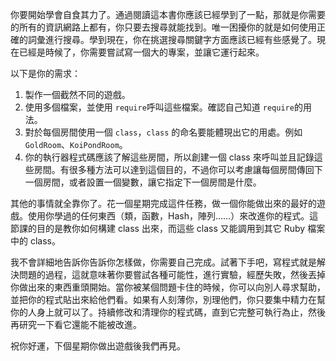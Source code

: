 你要開始學會自食其力了。通過閱讀這本書你應該已經學到了一點，那就是你需要的所有的資訊網路上都有，你只要去搜尋就能找到。唯一困擾你的就是如何使用正確的詞彙進行搜尋。學到現在，你在挑選搜尋關鍵字方面應該已經有些感覺了。現在已經是時候了，你需要嘗試寫一個大的專案，並讓它運行起來。

以下是你的需求：

1.  製作一個截然不同的遊戲。
2.  使用多個檔案，並使用 `require`呼叫這些檔案。確認自己知道 `require`的用法。
3.  對於每個房間使用一個 `class`，`class` 的命名要能體現出它的用處。例如`GoldRoom`、`KoiPondRoom`。
4.  你的執行器程式碼應該了解這些房間，所以創建一個 class 來呼叫並且記錄這些房間。有很多種方法可以達到這個目的，不過你可以考慮讓每個房間傳回下一個房間，或者設置一個變數，讓它指定下一個房間是什麼。

其他的事情就全靠你了。花一個星期完成這件任務，做一個你能做出來的最好的遊戲。使用你學過的任何東西（類，函數，Hash，陣列……）來改進你的程式。這節課的目的是教你如何構建 class 出來，而這些 class 又能調用到其它 Ruby 檔案中的 class。

我不會詳細地告訴你告訴你怎樣做，你需要自己完成。試著下手吧，寫程式就是解決問題的過程，這就意味著你要嘗試各種可能性，進行實驗，經歷失敗，然後丟掉你做出來的東西重頭開始。當你被某個問題卡住的時候，你可以向別人尋求幫助，並把你的程式貼出來給他們看。如果有人刻薄你，別理他們，你只要集中精力在幫你的人身上就可以了。持續修改和清理你的程式碼，直到它完整可執行為止，然後再研究一下看它還能不能被改進。

祝你好運，下個星期你做出遊戲後我們再見。